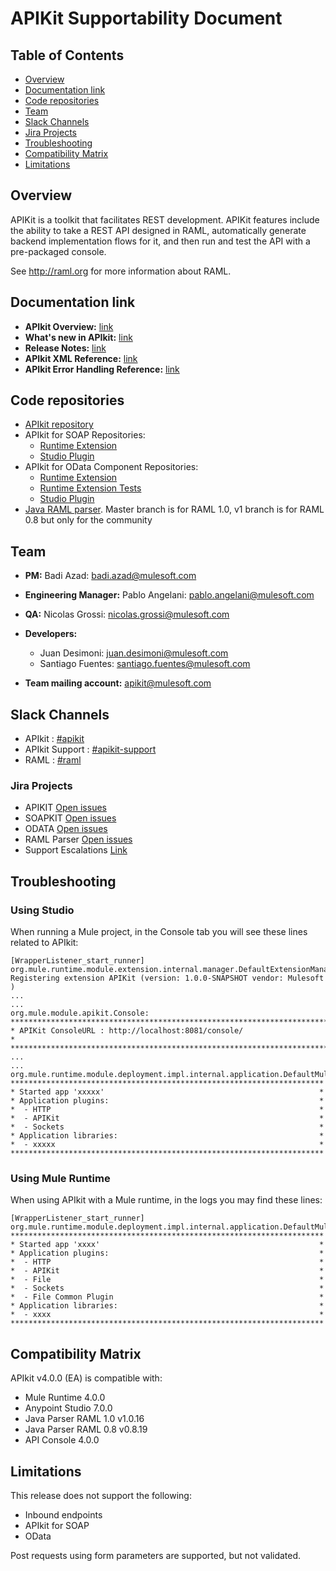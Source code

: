 # APIKit Supportability Document

## Table of Contents
- [Overview](#overview)
- [Documentation link](#documentation-link)
- [Code repositories](#code-repositories)
- [Team](#team)
- [Slack Channels](#slack-channels)
- [Jira Projects](#jira-projects)
- [Troubleshooting](#troubleshooting)
- [Compatibility Matrix](#compatibility-matrix)
- [Limitations](#limitations)

## Overview
APIKit is a toolkit that facilitates REST development. 
APIKit features include the ability to take a REST API designed in RAML, 
automatically generate backend implementation flows for it, and then run and test the API with a pre-packaged console.

See http://raml.org for more information about RAML.

## Documentation link
* **APIkit Overview:** [link](https://docs.mulesoft.com/apikit/4.x/overview-4)
* **What's new in APIkit:** [link](https://mule4-docs.mulesoft.com/apikit/apikit-whats-new)
* **Release Notes:** [link](https://docs.mulesoft.com/release-notes/apikit/apikit-release-notes)
* **APIkit XML Reference:** [link](https://docs.mulesoft.com/apikit/4.x/apikit-4-xml-reference)
* **APIkit Error Handling Reference:** [link](https://docs.mulesoft.com/apikit/4.x/apikit-error-handling-reference)


## Code repositories
* [APIkit repository](https://github.com/mulesoft/apikit)
* APIkit for SOAP Repositories: 
  * [Runtime Extension](https://github.com/mulesoft/soapkit)
  * [Studio Plugin](https://github.com/mulesoft/mule-tooling-soapkit)
* APIkit for OData Component Repositories: 
  * [Runtime Extension](https://github.com/mulesoft/apikit-odata-service)
  * [Runtime Extension Tests](https://github.com/mulesoft/apikit-odata-service-test)
  * [Studio Plugin](https://github.com/mulesoft/mule-tooling-odata)
* [Java RAML parser](https://github.com/raml-org/raml-java-parser.git). Master branch is for RAML 1.0, 
v1 branch is for RAML 0.8 but only for the community


## Team
* **PM:** Badi Azad: [badi.azad@mulesoft.com](mailto:badi.azad@mulesoft.com)
* **Engineering Manager:** Pablo Angelani: [pablo.angelani@mulesoft.com](mailto:pablo.angelani@mulesoft.com)
* **QA:** Nicolas Grossi: [nicolas.grossi@mulesoft.com](mailto:nicolas.grossi@mulesoft.com)
* **Developers:**  
  * Juan Desimoni: [juan.desimoni@mulesoft.com](mailto:juan.desimoni@mulesoft.com)
  * Santiago Fuentes: [santiago.fuentes@mulesoft.com](mailto:santiago.fuentes@mulesoft.com)

* **Team mailing account:** [apikit@mulesoft.com](mailto:apikit@mulesoft.com)

## Slack Channels
* APIkit : [#apikit](https://mulesoft.slack.com/archives/apikit)
* APIkit Support : [#apikit-support](https://mulesoft.slack.com/archives/apikit-support)
* RAML : [#raml](https://mulesoft.slack.com/archives/raml)

### Jira Projects
* APIKIT [Open issues](https://www.mulesoft.org/jira/issues/?jql=project%20%3D%20APIKIT%20AND%20resolution%20%3D%20Unresolved)
* SOAPKIT [Open issues](https://www.mulesoft.org/jira/issues/?jql=project%20%3D%20SOAPKIT%20AND%20resolution%20%3D%20Unresolved)
* ODATA [Open issues](https://www.mulesoft.org/jira/issues/?jql=project%20%3D%20ODATA%20AND%20resolution%20%3D%20Unresolved)
* RAML Parser [Open issues](https://www.mulesoft.org/jira/issues/?jql=project%20%3D%20RP%20AND%20resolution%20%3D%20Unresolved)
* Support Escalations [Link](https://www.mulesoft.org/jira/issues/?filter=19636)

## Troubleshooting
### Using Studio
When running a Mule project, in the Console tab you will see these lines related to APIkit: 
~~~
[WrapperListener_start_runner] org.mule.runtime.module.extension.internal.manager.DefaultExtensionManager: Registering extension APIKit (version: 1.0.0-SNAPSHOT vendor: Mulesoft )
...
...
org.mule.module.apikit.Console: 
********************************************************************************
* APIKit ConsoleURL : http://localhost:8081/console/                           *
********************************************************************************
...
...
org.mule.runtime.module.deployment.impl.internal.application.DefaultMuleApplication: 
**********************************************************************
* Started app 'xxxxx'                                                *
* Application plugins:                                               *
*  - HTTP                                                            *
*  - APIKit                                                          *
*  - Sockets                                                         *
* Application libraries:                                             *
*  - xxxxx                                                           *
**********************************************************************
~~~

### Using Mule Runtime
When using APIkit with a Mule runtime, in the logs you may find these lines: 
~~~
[WrapperListener_start_runner] org.mule.runtime.module.deployment.impl.internal.application.DefaultMuleApplication:
**********************************************************************
* Started app 'xxxx'                                                 *
* Application plugins:                                               *
*  - HTTP                                                            *
*  - APIKit                                                          *
*  - File                                                            *
*  - Sockets                                                         *
*  - File Common Plugin                                              *
* Application libraries:                                             *
*  - xxxx                                                            *
**********************************************************************
~~~


## Compatibility Matrix
APIkit v4.0.0 (EA) is compatible with:
* Mule Runtime 4.0.0
* Anypoint Studio 7.0.0
* Java Parser RAML 1.0 v1.0.16
* Java Parser RAML 0.8 v0.8.19
* API Console 4.0.0

## Limitations
This release does not support the following:
* Inbound endpoints
* APIkit for SOAP
* OData

Post requests using form parameters are supported, but not validated.
